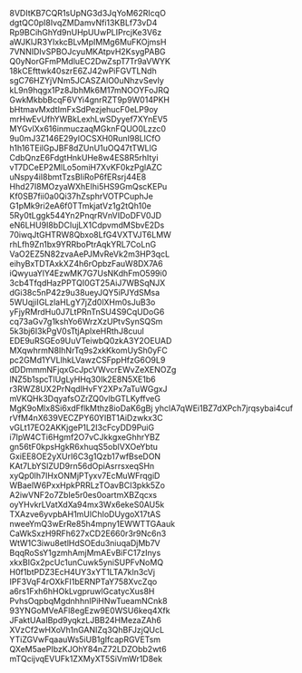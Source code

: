 8VDItKB7CQR1sUpNG3d3JqYoM62RIcqO
dgtQC0pI8IvqZMDamvNfi13KBLf73vD4
Rp9BCihGhYd9nUHpUUwPLIPrcjKe3V6z
aWJKlJR3YIxkcBLvMpIMMg6MuFKOjmsH
7VNNIDIvSPBOJcyuMKAtpvH2KsygPABG
Q0yNorGFmPMdluEC2DwZspT7Tr9aVWYK
18kCEfttwk40szrE6ZJ42wPiFGVTLNdh
sgC76HZYjVNm5JCASZAlO0uNhzvSevly
kL9n9hqgx1Pz8JbhMk6M17mNOOYFoJRQ
GwkMkbbBcqF6VYi4gnrRZT9p9W014PKH
bHtmavMxdtImFxSdPezjehucF0eLP9oy
mrHwEvUfhYWBkLexhLwSDyyef7XYnEV5
MYGvlXx616inmuczaqMGknFQUO0Lzzc0
9u0mJ3Z146E29ylOCSXH0RunI98LlCfO
h1h16TEilGpJBF8dZUnU1uOQ47tTWLlG
CdbQnzE6FdgtHnkUHe8w4ES8R5rhItyi
vT7DCeEP2MlLo5omiH7XvKF0kzPglAZC
uNspy4iI8bmtTzsBIiRoP6fERsrj44E8
Hhd27I8MOzyaWXhEIhi5HS9GmQscKEPu
Kf0SB7fii0a0Qi37hZsphrVOTPCuphJe
G1pMk9ri2eA6f0TTmkjatVz1g2tQh10e
5Ry0tLggk544Yn2PnqrRVnVIDoDFV0JD
eN6LHU9I8bDCIujLX1CdpvmdMSbvE2Ds
70iwqJtGHTRW8Qbxo8LfG4VXTVJT6LMW
rhLfh9Zn1bx9YRRboPtrAqkYRL7CoLnG
VaO2EZ5N82zvaAePJMvReVk2m3HP3qcL
eihyBxTDTAxkXZ4h6rOpbzFauW8DX7A6
iQwyuaYlY4EzwMK7G7UsNKdhFmO599i0
3cb4TfqdHazPPTQI0GT25AiJ7WBSqNJX
dGi38c5nP42z9u38ueyJQY5iPJYdSMsa
5WUqjiIGLzlaHLgY7jZd0lXHm0sJuB3o
yFjyRMrdHu0J7LtPRnTnSU4S9CqUDoG6
cq73aGv7g1kshYo6WrzXzUPtvSynSQSm
5k3bj6I3kPgV0sTtjAplxeHRthJ8cuul
EDE9uRSGEo9UuVTeiwbQ0zkA3Y2OEUAD
MXqwhrmN8IhNrTq9s2xkKkomUySh0yFC
pc2GMd1YVLIhkLVawzCSFppHfzG6O9L9
dDDmmmNFjqxGcJpcVWvcrEWvZeXENOZg
lNZ5b1spcTlUgLyHHq30Ik2E8N5XE1b6
r3RWZ8UX2PrNqdIHvFY2XPx7aTuWGgxJ
mVKQHk3DqyafsOZrZQ0vlbGTLKyffveG
MgK9oMlx8Si6xdFflkMthz8ioDaK6gBj
yhclA7qWEi1BZ7dXPch7jrqsybai4cuf
rVfM4nX639VECZPY60YIBT1AiDzwkx3C
vGLt17EO2AKKjgeP1L2I3cFcyDD9PuiG
i7IpW4CTi6Hgmf2O7vCJkkgxeGhhrYBZ
gn56tF0kpsHgkR6xhuqS5oblVXOeYbtu
GxiEE8OE2yXUrI6C3g1Qzb17wfBseDON
KAt7LbYSlZUD9rn56dOpiAsrrsxeqSHn
xyQp0lh7IHxONMjPTyxv7EcMuWFrqgiD
WBaelW6PxxHpkPRRLzTOavBCI3pkk5Zo
A2iwVNF2o7ZbIe5r0es0oartmXBZqcxs
oyYHvkrLVatXdXa94mx3Wx6ekeS0AU5k
TXAzve6yvpbAH1mUlChIoDUygoX17tAS
nweeYmQ3wErRe85h4mpny1EWWTTGAauk
CaWkSxzH9RFh627xCD2E660r3r9Nc6n3
WtW1C3iwu8etlHdSOEdu3niuqaDjMb7V
BqqRoSsY1gzmhAmjMmAEvBiFC17zInys
xkxBIGx2pcUc1unCuwk5yniSUPFvNoMQ
H0f1btPDZ3EcH4UY3xYT1LTA7kln3cVj
IPF3VqF4rOXkFI1bERNPTaY758XvcZqo
a6rs1Fxh6hHOkLvgpruwlGcatycXus8H
PvhsOqpbqMgdnhhnIPiHNwTueamNCnk8
93YNGoMVeAFl8egEzw9E0WSU6keq4Xfk
JFaktUAaIBpd9yqkzLJBB24HMezaZAh6
XVzCf2wHXoVh1nGANIZq3QhBFJzjQUcL
YTiZGVwFqaauWs5iUB1gIfcapRGVETsm
QXeM5aePIbzKJOhY84nZ72LDZObb2wt6
mTQcijvqEVUFk1ZXMyXT5SiVmWr1D8ek
